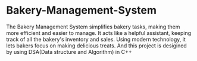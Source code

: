 # Bakery-Management-System
The Bakery Management System simplifies bakery tasks, making them more efficient and easier to manage. It acts like a helpful assistant, keeping track of all the bakery's inventory and sales. Using modern technology, it lets bakers focus on making delicious treats. And this project is desigined by using DSA(Data structure and Algorithm) in C++
